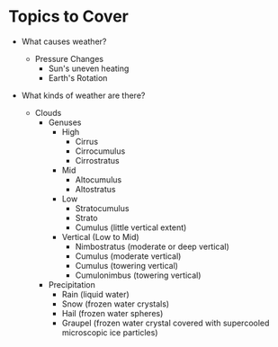 # Topics to Cover
* What causes weather?
  * Pressure Changes
    * Sun's uneven heating
    * Earth's Rotation


* What kinds of weather are there?
  * Clouds
    * Genuses
      * High
        * Cirrus
        * Cirrocumulus
        * Cirrostratus
      * Mid
        * Altocumulus
        * Altostratus
      * Low
        * Stratocumulus
        * Strato
        * Cumulus (little vertical extent)
      * Vertical (Low to Mid)
        * Nimbostratus (moderate or deep vertical)
        * Cumulus (moderate vertical)
        * Cumulus (towering vertical)
        * Cumulonimbus (towering vertical)
    * Precipitation
      * Rain (liquid water)
      * Snow (frozen water crystals)
      * Hail (frozen water spheres)
      * Graupel (frozen water crystal covered with supercooled microscopic ice particles)
